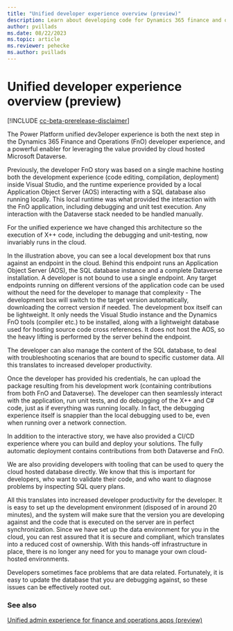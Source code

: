 ```yaml
---
title: "Unified developer experience overview (preview)"
description: Learn about developing code for Dynamics 365 finance and operations apps using the new Power Platform unified developer experience.
author: pvillads
ms.date: 08/22/2023
ms.topic: article
ms.reviewer: pehecke
ms.author: pvillads
---
```


# Unified developer experience overview (preview)

[!INCLUDE [cc-beta-prerelease-disclaimer](../../includes/cc-beta-prerelease-disclaimer.md)]

The Power Platform unified dev3eloper experience is both the next step in the Dynamics 365 Finance and Operations (FnO) developer experience, and a powerful enabler for leveraging the value provided by cloud hosted Microsoft Dataverse.

Previously, the developer FnO story was based on a single machine hosting both the development experience (code editing, compilation, deployment) inside Visual Studio, and the runtime experience provided by a local Application Object Server (AOS) interacting with a SQL database also running locally. This local runtime was what provided the interaction with the FnO application, including debugging and unit test execution. Any interaction with the Dataverse stack needed to be handled manually.

For the unified experience we have changed this architecture so the execution of X++ code, including the debugging and unit-testing, now invariably runs in the cloud.

<!--figure goes here-->

In the illustration above, you can see a local development box that runs against an endpoint in the cloud. Behind this endpoint runs an Application Object Server (AOS), the SQL database instance and a complete Dataverse installation. A developer is not bound to use a single endpoint. Any target endpoints running on different versions of the application code can be used without the need for the developer to manage that complexity - The development box will switch to the target version automatically, downloading the correct version if needed. The development box itself can be lightweight. It only needs the Visual Studio instance and the Dynamics FnO tools (compiler etc.) to be installed, along with a lightweight database used for hosting source code cross references. It does not host the AOS, so the heavy lifting is performed by the server behind the endpoint. 

 The developer can also manage the content of the SQL database, to deal with troubleshooting scenarios that are bound to specific customer data. All this translates to increased developer productivity. 

Once the developer has provided his credentials, he can upload the package resulting from his development work (containing contributions from both FnO and Dataverse). The developer can then seamlessly interact with the application, run unit tests, and do debugging of the X++ and C# code, just as if everything was running locally. In fact, the debugging experience itself is snappier than the local debugging used to be, even when running over a network connection. 

In addition to the interactive story, we have also provided a CI/CD experience where you can build and deploy your solutions. The fully automatic deployment contains contributions from both Dataverse and FnO. 

We are also providing developers with tooling that can be used to query the cloud hosted database directly. We know that this is important for developers, who want to validate their code, and who want to diagnose problems by inspecting SQL query plans. 

All this translates into increased developer productivity for the developer. It is easy to set up the development environment (disposed of in around 20 minutes), and the system will make sure that the version you are developing against and the code that is executed on the server are in perfect synchronization. Since we have set up the data environment for you in the cloud, you can rest assured that it is secure and compliant, which translates into a reduced cost of ownership. With this hands-off infrastructure in place, there is no longer any need for you to manage your own cloud-hosted environments. 

Developers sometimes face problems that are data related. Fortunately, it is easy to update the database that you are debugging against, so these issues can be effectively rooted out. 

### See also

[Unified admin experience for finance and operations apps (preview)](../../admin/unified-experience/finance-operations-apps-overview.md)
